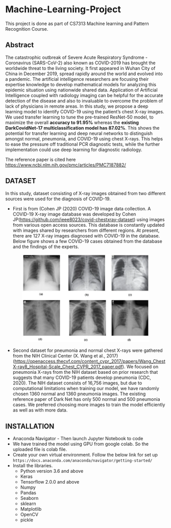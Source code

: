 # Machine-Learning-Project

This project is done as part of CS7313 Machine learning and Pattern Recognition Course.

## Abstract

The catastrophic outbreak of Severe Acute Respiratory Syndrome - Coronavirus (SARS-CoV-2) also known as COVID-2019 has brought the worldwide threat to the living society. It first appeared in Wuhan City of China in December 2019, spread rapidly around the world and evolved into a pandemic. The artificial intelligence researchers are focusing their expertise knowledge to develop mathematical models for analyzing this epidemic situation using nationwide shared data. Application of Artificial Intelligence coupled with radiology imaging can be helpful for the accurate detection of the disease and also to invaluable to overcome the problem of lack of physicians in remote areas. In this study, we propose a deep learning model to identify COVID-19 using the patient’s chest X-ray images. We used transfer learning to tune the pre-trained ResNet-50 model, to maximize the overall **accuracy to 91.95%** whereas the **existing DarkCovidNet-17 multiclassification model has 87.02%**. This shows the potential for transfer learning and deep neural networks to distinguish amongst normal, pneumonia, and COVID-19 using chest X-rays. This helps to ease the pressure off traditional PCR diagnostic tests, while the further implementation could use deep learning for diagnostic radiology.

The reference paper is cited here https://www.ncbi.nlm.nih.gov/pmc/articles/PMC7187882/

## DATASET

In this study, dataset consisting of  X-ray images obtained from two different sources were used for the diagnosis of COVID-19. 

- First is from (Cohen JP (2020) COVID-19 image data collection. A COVID-19 X-ray image database was developed by Cohen JP(https://github.com/ieee8023/covid-chestxray-dataset) using images from various open access sources. This database is constantly updated with images shared by researchers from different regions. At present, there are 127 X-ray images diagnosed with COVID-19 in the database. Below figure shows a few COVID-19 cases obtained from the database and the findings of the experts.

<div align="center">
    <img src="Picture1.png" width="400px"</img> 
</div>

- Second dataset for pneumonia and normal chest X-rays were gathered from the NIH Clinical Center (X. Wang et al., 2017)(https://openaccess.thecvf.com/content_cvpr_2017/papers/Wang_ChestX-ray8_Hospital-Scale_Chest_CVPR_2017_paper.pdf). We focused on pneumonia X-rays from the NIH dataset based on prior research that suggests that many COVID-19 patients develop pneumonia (CDC, 2020). The NIH dataset consists of 16,756 images, but due to computational limitations when training our model, we have randomly chosen 1360 normal and 1360 pneumonia images. The existing reference paper of Dark Net has only 500 normal and 500 pneumonia cases. We preferred choosing more images to train the model efficiently as well as with more data.

## INSTALLATION

* Anaconda Navigator - Then launch Jupyter Notebook to code
* We have trained the model using GPU from google colab. So the uploaded file is colab file.
* Create your own virtual environment. Follow the below link for set up
``` https://docs.anaconda.com/anaconda/navigator/getting-started/ ```
* Install the libraries.
    - Python version 3.6 and above
    - Keras
    - Tensorflow 2.0.0 and above
    - Numpy
    - Pandas
    - Seaborn
    - sklearn
    - Matplotlib
    - OpenCV
    - pickle



